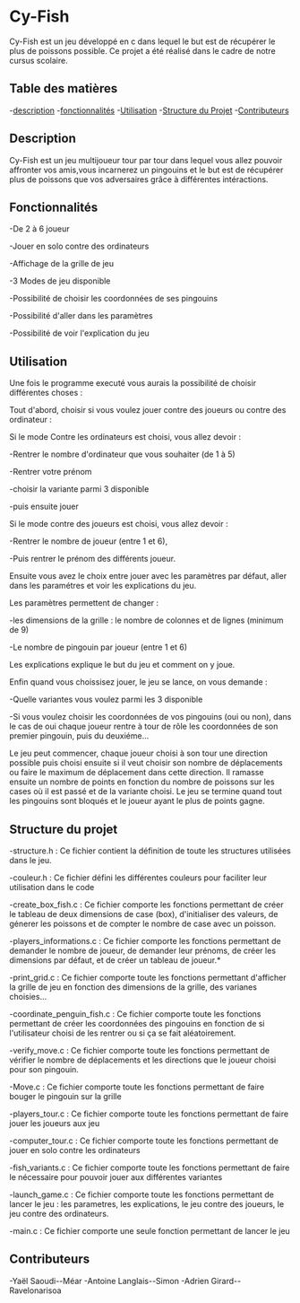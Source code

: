 # Cy-Fish

Cy-Fish est un jeu développé en c dans lequel le but est de récupérer le plus de poissons possible. Ce projet a été réalisé dans le cadre de notre cursus scolaire.

 

## Table des matières

 
-[description](#description)
-[fonctionnalités](#fonctionnalités)
-[Utilisation](#utilisation)
-[Structure du Projet](#structure-du-projet)
-[Contributeurs](#contributeurs)


## Description


Cy-Fish est un jeu multijoueur tour par tour dans lequel vous allez pouvoir affronter vos amis,vous incarnerez un pingouins et le but est de récupérer plus de poissons que vos adversaires grâce à différentes intéractions.


## Fonctionnalités


-De 2 à 6 joueur

-Jouer en solo contre des ordinateurs

-Affichage de la grille de jeu

-3 Modes de jeu disponible

-Possibilité de choisir les coordonnées de ses pingouins

-Possibilité d'aller dans les paramètres

-Possibilité de voir l'explication du jeu


## Utilisation


Une fois le programme executé vous aurais la possibilité de choisir différentes choses :

Tout d'abord, choisir si vous voulez jouer contre des joueurs ou contre des ordinateur :


Si le mode Contre les ordinateurs est choisi, vous allez devoir :


-Rentrer le nombre d'ordinateur que vous souhaiter (de 1 à 5)
            
-Rentrer votre prénom
            
-choisir la variante parmi 3 disponible
            
-puis ensuite jouer


Si le mode contre des  joueurs est choisi, vous allez devoir :


-Rentrer le nombre de joueur (entre 1 et 6), 
            
-Puis rentrer le prénom des différents joueur. 
            
Ensuite vous avez le choix entre jouer avec les paramètres par défaut, aller dans les paramétres et voir les explications du jeu.


Les paramètres permettent de changer  :

-les dimensions de la grille : le nombre de colonnes et de lignes (minimum de 9)
            
-Le nombre de pingouin par joueur (entre 1 et 6)


Les explications explique le but du jeu et comment on y joue. 


Enfin quand vous choissisez jouer, le jeu se lance, on vous demande :

-Quelle variantes vous voulez parmi les 3 disponible

-Si vous voulez choisir les coordonnées de vos pingouins (oui ou non), dans le cas de oui chaque joueur rentre à tour de rôle les coordonnées de son premier pingouin, puis du deuxiéme...

Le jeu peut commencer, chaque joueur choisi à son tour une direction possible puis choisi ensuite si il veut choisir son nombre de déplacements ou faire le maximum de déplacement dans cette direction. Il ramasse ensuite un nombre de points en fonction du nombre de poissons sur les cases où il est passé et de la  variante choisi. 
Le jeu se termine quand tout les pingouins sont bloqués et le joueur ayant le plus de points gagne.



## Structure du projet

-structure.h : Ce fichier contient la définition de toute les structures utilisées dans le jeu.

-couleur.h : Ce fichier défini les différentes couleurs pour faciliter leur utilisation dans le code
 
-create_box_fish.c : Ce fichier comporte les fonctions permettant de créer le tableau de deux dimensions de case (box), d'initialiser des valeurs, de génerer les poissons et de compter le nombre de case avec un poisson.

-players_informations.c : Ce fichier comporte les fonctions permettant de demander le nombre de joueur, de demander leur prénoms, de créer les dimensions par défaut, et de créer un tableau de joueur.*

-print_grid.c : Ce fichier comporte toute les fonctions permettant d'afficher la grille de jeu en fonction des dimensions de la grille, des varianes choisies...

-coordinate_penguin_fish.c : Ce fichier comporte toute les fonctions permettant de créer les coordonnées des pingouins en fonction de si l'utilisateur choisi de les rentrer ou si ça se fait aléatoirement.

-verify_move.c : Ce fichier comporte toute les fonctions permettant de vérifier le nombre de déplacements et les directions que le joueur choisi pour son pingouin.

-Move.c : Ce fichier comporte toute les fonctions permettant de faire bouger le pingouin sur la grille

-players_tour.c : Ce fichier comporte toute les fonctions permettant de faire jouer les joueurs aux jeu

-computer_tour.c : Ce fichier comporte toute les fonctions permettant de jouer en solo contre les ordinateurs

-fish_variants.c : Ce fichier comporte toute les fonctions permettant de faire le nécessaire pour pouvoir jouer aux différentes variantes

-launch_game.c : Ce fichier comporte toute les fonctions permettant de lancer le jeu : les parametres, les explications, le jeu contre des joueurs, le jeu contre des ordinateurs.

-main.c : Ce fichier comporte une seule fonction permettant de lancer le jeu


## Contributeurs


-Yaël Saoudi--Méar
-Antoine Langlais--Simon
-Adrien Girard--Ravelonarisoa
